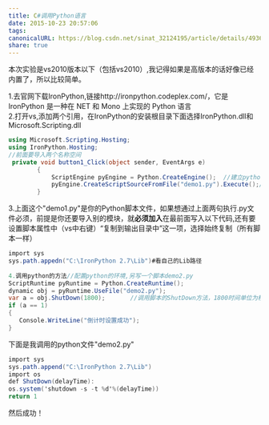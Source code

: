 ```yaml
---  
title: C#调用Python语言  
date: 2015-10-23 20:57:06  
tags:   
canonicalURL: https://blog.csdn.net/sinat_32124195/article/details/49366131  
share: true  
---  
```

  
本次实验是vs2010版本以下（包括vs2010）,我记得如果是高版本的话好像已经内置了，所以比较简单。  
  
1.去官网下载IronPython,链接http://ironpython.codeplex.com/，它是IronPython 是一种在 NET 和 Mono 上实现的 Python 语言  
2.打开vs,添加两个引用，在IronPython的安装根目录下面选择IronPython.dll和Microsoft.Scripting.dll  
```C#  
using Microsoft.Scripting.Hosting;  
using IronPython.Hosting;  
//前面要导入两个名称空间  
 private void button1_Click(object sender, EventArgs e)  
        {  
            ScriptEngine pyEngine = Python.CreateEngine();  //建立python引擎  
            pyEngine.CreateScriptSourceFromFile("demo1.py").Execute();//执行.py脚本   
        }  
```  
3.上面这个"demo1.py"是你的Python脚本文件，如果想通过上面两句执行.py文件必须，前提是你还要导入别的模块，就**必须加入**在最前面写入以下代码,还有要设置脚本属性中（vs中右键）“复制到输出目录中”这一项，选择始终复制（所有脚本一样）  
```C#  
import sys  
sys.path.appedn("C:\IronPython 2.7\Lib")#看自己的Lib路径  
  
4.调用python的方法//配置python的环境,另写一个脚本demo2.py  
ScriptRuntime pyRuntime = Python.CreateRuntime();  
dynamic obj = pyRuntime.UseFile("demo2.py");  
var a = obj.ShutDown(1800);       //调用脚本的ShutDown方法，1800时间单位为秒  
if (a == 1)  
{  
   Console.WriteLine("倒计时设置成功");  
}  
```  
  
下面是我调用的python文件"demo2.py"  
```C#  
import sys  
sys.path.append("C:\IronPython 2.7\Lib")  
import os  
def ShutDown(delayTime):  
os.system('shutdown -s -t %d'%(delayTime))  
return 1  
```  
  
  
然后成功！  
